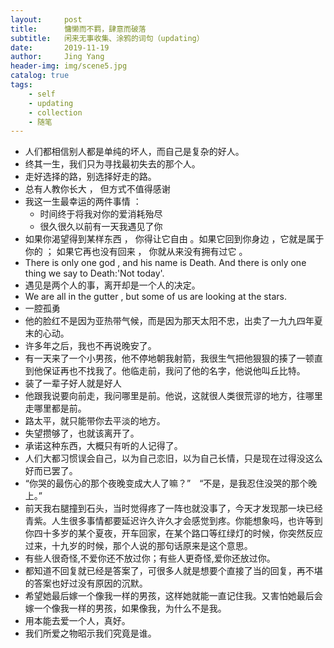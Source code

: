 ```yaml
---
layout:     post
title:      慵懒而不羁，肆意而破落
subtitle:   闲来无事收集、涂鸦的词句（updating）
date:       2019-11-19
author:     Jing Yang
header-img: img/scene5.jpg
catalog: true
tags:
    - self
    - updating
    - collection
    - 随笔
---
```

* 人们都相信别人都是单纯的坏人，而自己是复杂的好人。
* 终其一生，我们只为寻找最初失去的那个人。
* 走好选择的路，别选择好走的路。
* 总有人教你长大 ， 但方式不值得感谢
* 我这一生最幸运的两件事情 ：
   * 时间终于将我对你的爱消耗殆尽
   * 很久很久以前有一天我遇见了你
* 如果你渴望得到某样东西 ， 你得让它自由 。如果它回到你身边 ，它就是属于你的 ； 如果它再也没有回来 ， 你就从来没有拥有过它 。
* There is only one god , and his name is Death. And there is only one thing we say to Death:'Not today'.
* 遇见是两个人的事，离开却是一个人的决定。
* We are all in the gutter , but some of us are looking at the stars.
* 一腔孤勇
* 他的脸红不是因为亚热带气候，而是因为那天太阳不忠，出卖了一九九四年夏末的心动。
* 许多年之后，我也不再说晚安了。
* 有一天来了一个小男孩，他不停地朝我射箭，我很生气把他狠狠的揍了一顿直到他保证再也不找我了。他临走前，我问了他的名字，他说他叫丘比特。
* 装了一辈子好人就是好人
* 他跟我说要向前走，我问哪里是前。他说，这就很人类很荒谬的地方，往哪里走哪里都是前。
* 路太平，就只能带你去平淡的地方。
* 失望攒够了，也就该离开了。
* 承诺这种东西，大概只有听的人记得了。
* 人们大都习惯误会自己，以为自己恋旧，以为自己长情，只是现在过得没这么好而已罢了。
* “你哭的最伤心的那个夜晚变成大人了嘛？”&emsp;“不是，是我忍住没哭的那个晚上。”
* 前天我右腿撞到石头，当时觉得疼了一阵也就没事了，今天才发现那一块已经青紫。人生很多事情都要延迟许久许久才会感觉到疼。你能想象吗，也许等到你四十多岁的某个夏夜，开车回家，在某个路口等红绿灯的时候，你突然反应过来，十九岁的时候，那个人说的那句话原来是这个意思。
* 有些人很奇怪,不爱你还不放过你；有些人更奇怪,爱你还放过你。
* 都知道不回复就已经是答案了，可很多人就是想要个直接了当的回复，再不堪的答案也好过没有原因的沉默。 
* 希望她最后嫁一个像我一样的男孩，这样她就能一直记住我。又害怕她最后会嫁一个像我一样的男孩，如果像我，为什么不是我。 
* 用本能去爱一个人，真好。
* 我们所爱之物昭示我们究竟是谁。 


